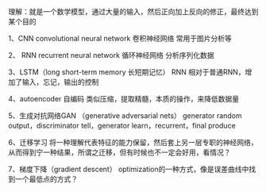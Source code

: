 理解：就是一个数学模型，通过大量的输入，然后正向加上反向的修正，最终达到某个目的

1、CNN convolutional neural network 卷积神经网络
常用于图片分析等


2、 RNN recurrent neural network 循环神经网络
分析序列化数据


3、LSTM（long short-term memory 长短期记忆） RNN
相对于普通RNN，增加了输入，忘记，输出的控制

4、autoencoder 自编码
类似压缩，提取精髓，本质的操作，来降低数据量

5、生成对抗网络GAN （generative adversarial nets）
generator random output，discriminator tell，generator learn，recurrent，final produce

6、迁移学习
将一种理解代表特征的能力保留，然后套上另一层专职的神经网络，从而得到宁一种结果，所谓之迁移，但有时候也不一定会好用，看情况？

7、梯度下降（gradient descent）
optimization的一种方式，像是误差曲线中找到一个最低点的方式？